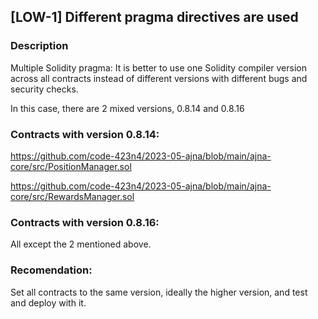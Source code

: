 ## [LOW-1] Different pragma directives are used

### Description

Multiple Solidity pragma: It is better to use one Solidity compiler version across all contracts instead of different versions with different bugs and security checks.

In this case, there are 2 mixed versions, 0.8.14 and 0.8.16

### Contracts with version 0.8.14:

https://github.com/code-423n4/2023-05-ajna/blob/main/ajna-core/src/PositionManager.sol

https://github.com/code-423n4/2023-05-ajna/blob/main/ajna-core/src/RewardsManager.sol

### Contracts with version 0.8.16:

All except the 2 mentioned above.

### Recomendation:

Set all contracts to the same version, ideally the higher version, and test and deploy with it.